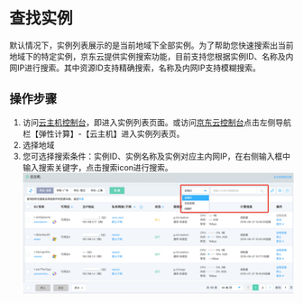# 查找实例

默认情况下，实例列表展示的是当前地域下全部实例。为了帮助您快速搜索出当前地域下的特定实例，京东云提供实例搜索功能，目前支持您根据实例ID、名称及内网IP进行搜索。其中资源ID支持精确搜索，名称及内网IP支持模糊搜索。

## 操作步骤

1. 访问[云主机控制台](https://cns-console.jdcloud.com/host/compute/list)，即进入实例列表页面。或访问[京东云控制台](https://console.jdcloud.com)点击左侧导航栏【弹性计算】-【云主机】进入实例列表页。
2. 选择地域
3. 您可选择搜索条件：实例ID、实例名称及实例对应主内网IP，在右侧输入框中输入搜索关键字，点击搜索icon进行搜索。![](../../../../../image/vm/searchinstance1.png)